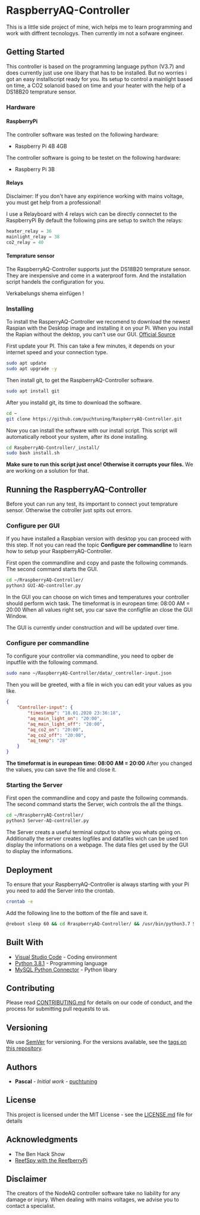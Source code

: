 # RaspberryAQ-Controller

This is a little side project of mine, wich helps me to learn programming and work with diffrent tecnologys.
Then currently im not a sofware engineer. 


## Getting Started

This controller is based on the programming language python (V3.7) and does currently just use one libary that has to be installed.
But no worries i got an easy installscript ready for you.
Its setup to control a mainlight based on time, a CO2 solanoid based on time and your heater with the help of a DS18B20
temprature sensor.

### Hardware
#### RaspberryPi
The controller software was tested on the following hardware:
* Raspberry Pi 4B 4GB

The controller software is going to be testet on the following hardware:
* Raspberry Pi 3B

#### Relays
Disclaimer: If you don't have any expirience working with mains voltage, you must get help from a professional!

I use a Relayboard with 4 relays wich can be directly connectet to the RaspberryPi
By default the following pins are setup to switch the relays:
```python
heater_relay = 36
mainlight_relay = 38
co2_relay = 40
```

#### Temprature sensor
The RaspberryAQ-Controller supports just the DS18B20 temprature sensor.
They are inexpensive and come in a waterproof form.
And the installation script handels the configuration for you.

Verkabelungs shema einfügen !

### Installing
To install the RasperryAQ-Controller we recomend to download the newest Raspian with the Desktop image and installing it on your Pi.
When you install the Rapian without the dektop, you can't use our GUI. 
[Official Source](https://www.raspberrypi.org/downloads/raspbian/)

First update your PI.
This can take a few minutes, it depends on your internet speed and your connection type.
```bash
sudo apt update
sudo apt upgrade -y
```

Then install git, to get the RaspberryAQ-Controller software.
```bash
sudo apt install git
```

After you installd git, its time to download the software.
```bash
cd ~
git clone https://github.com/puchtuning/RaspberryAQ-Controller.git
```

Now you can install the software with our install script.
This script will automatically reboot your system, after its done installing.
```bash
cd RaspberryAQ-Controller/_install/
sudo bash install.sh
```
**Make sure to run this script just once! Otherwise it corrupts your files.**
We are working on a solution for that.


## Running the RaspberryAQ-Controller
Before yout can run any test, its important to connect yout temprature sensor.
Otherwise the cotroller just spits out errors.

### Configure per GUI
If you have installed a Raspbian version with desktop you can proceed with this step.
If not you can read the topic **Configure per commandline** to learn how to setup your RaspberryAQ-Controller.

First open the commandline and copy and paste the following commands.
The second command starts the GUI.
```bash
cd ~/RraspberryAQ-Controller/
python3 GUI-AQ-controller.py
```
In the GUI you can choose on wich times and temperatures your controller should perform wich task.
The timeformat is in european time: 08:00 AM = 20:00
When all values right set, you car save the configfile an close the GUI Window.

The GUI is currently under construction and will be updated over time.

### Configure per commandline
To configure your controller via commandline, you need to opber de inputfile with the following command.
```bash
sudo nano ~/RaspberryAQ-Controller/data/_controller-input.json
```
Then you will be greeted, with a file in wich you can edit your values as you like.

```json
{
    "Controller-input": {
        "timestamp": "18.01.2020 23:36:18",
        "aq_main_light_on": "20:00",
        "aq_main_light_off": "20:00",
        "aq_co2_on": "20:00",
        "aq_co2_off": "20:00",
        "aq_temp": "28"
    }
}
```
**The timeformat is in european time: 08:00 AM = 20:00**
After you changed the values, you can save the file and close it.

### Starting the Server
First open the commandline and copy and paste the following commands.
The second command starts the Server, wich controls the all the things.
```bash
cd ~/RraspberryAQ-Controller/
python3 Server-AQ-controller.py
```
The Server creats a useful terminal output to show you whats going on.
Additionally the server creates logfiles and datafiles wich can be used ton display the informations on a webpage.
The data files get used by the GUI to display the informations.


## Deployment

To ensure that your RaspberryAQ-Controller is always starting with your Pi you need to add the Server into the crontab.
```bash
crontab -e
```
Add the following line to the bottom of the file and save it.
```bash
@reboot sleep 60 && cd RraspberryAQ-Controller/ && /usr/bin/python3.7 Server-AQ-controller.py
```

## Built With

* [Visual Studio Code](https://code.visualstudio.com/) - Coding environment
* [Python 3.8.1](https://www.python.org/) - Programming language
* [MySQL Python Connector](https://dev.mysql.com/doc/connector-python/en/) - Python libary

## Contributing

Please read [CONTRIBUTING.md](https://gist.github.com/PurpleBooth/b24679402957c63ec426) for details on our code of conduct, and the process for submitting pull requests to us.

## Versioning

We use [SemVer](http://semver.org/) for versioning. For the versions available, see the [tags on this repository](https://github.com/your/project/tags). 

## Authors

* **Pascal** - *Initial work* - [puchtuning](https://github.com/puchtuning)


## License

This project is licensed under the MIT License - see the [LICENSE.md](LICENSE.md) file for details

## Acknowledgments

* The Ben Hack Show
* [ReefSpy with the ReefberryPi](https://www.youtube.com/channel/UCvuGXFKFf4DIs2AD7Gjc_Kw)

## Disclaimer
The creators of the NodeAQ controller software take no liability for any damage or injury. When dealing with mains voltages, we advise you to contact a specialist.




